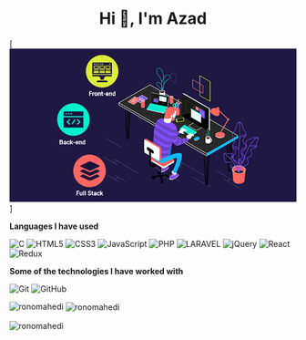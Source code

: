 <h1 align="center">Hi 👋, I'm Azad</h1>

[![Header](https://github.com/RonoMahedi/RonoMahedi/blob/main/ronomahedi.gif)]


**Languages I have used**

![C](https://img.shields.io/badge/-C-000000?style=flat&logo=C%2B%2B&logoColor=00599C)
![HTML5](https://img.shields.io/badge/-HTML5-000000?style=flat&logo=HTML5)
![CSS3](https://img.shields.io/badge/-CSS3-000000?style=flat&logo=CSS3)
![JavaScript](https://img.shields.io/badge/-JavaScript-000000?style=flat&logo=javascript)
![PHP](https://img.shields.io/badge/-PHP-000000?style=flat&logo=PHP)
![LARAVEL](https://img.shields.io/badge/-LARAVEL-000000?style=flat&logo=LARAVEL&logoColor=ff9f43)
![jQuery](https://img.shields.io/badge/-jQuery-000000?style=flat&logo=jQuery&logoColor=0769AD)
![React](https://img.shields.io/badge/-React-000000?style=flat&logo=React&logoColor=61DAFB)
![Redux](https://img.shields.io/badge/-Redux-000000?style=flat&logo=Redux&logoColor=61DAFB)

**Some of the technologies I have worked with**


![Git](https://img.shields.io/badge/-Git-000000?style=flat&logo=git&logoColor=F05032)
![GitHub](https://img.shields.io/badge/-GitHub-000000?style=flat&logo=github&logoColor=FFFFFF)



<p><img align="left" src="https://github-readme-stats.vercel.app/api/top-langs?username=ronomahedi&show_icons=true&locale=en&layout=compact" alt="ronomahedi" /></p>

<p>&nbsp;<img align="center" src="https://github-readme-stats.vercel.app/api?username=ronomahedi&show_icons=true&locale=en" alt="ronomahedi" /></p>

<p><img align="center" src="https://github-readme-streak-stats.herokuapp.com/?user=ronomahedi&" alt="ronomahedi" /></p>




